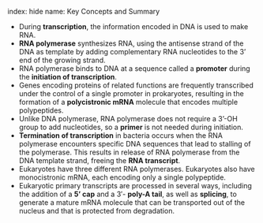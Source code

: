 index: hide
name: Key Concepts and Summary

  * During  **transcription**, the information encoded in DNA is used to make RNA.
  *  **RNA polymerase** synthesizes RNA, using the antisense strand of the DNA as template by adding complementary RNA nucleotides to the 3’ end of the growing strand.
  * RNA polymerase binds to DNA at a sequence called a  **promoter** during the  **initiation of transcription**.
  * Genes encoding proteins of related functions are frequently transcribed under the control of a single promoter in prokaryotes, resulting in the formation of a  **polycistronic mRNA** molecule that encodes multiple polypeptides.
  * Unlike DNA polymerase, RNA polymerase does not require a 3’-OH group to add nucleotides, so a  **primer** is not needed during initiation.
  *  **Termination of transcription** in bacteria occurs when the RNA polymerase encounters specific DNA sequences that lead to stalling of the polymerase. This results in release of RNA polymerase from the DNA template strand, freeing the  **RNA transcript**.
  * Eukaryotes have three different RNA polymerases. Eukaryotes also have monocistronic mRNA, each encoding only a single polypeptide.
  * Eukaryotic primary transcripts are processed in several ways, including the addition of a  **5’ cap** and a 3′- **poly-A tail**, as well as  **splicing**, to generate a mature mRNA molecule that can be transported out of the nucleus and that is protected from degradation.

